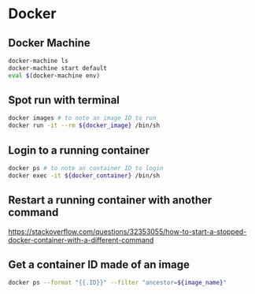 # Docker

## Docker Machine

```sh
docker-machine ls
docker-machine start default
eval $(docker-machine env)
```

## Spot run with terminal

```sh
docker images # to note an image ID to run
docker run -it --rm ${docker_image} /bin/sh
```

## Login to a running container

```sh
docker ps # to note an container ID to login
docker exec -it ${docker_container} /bin/sh
```

## Restart a running container with another command

https://stackoverflow.com/questions/32353055/how-to-start-a-stopped-docker-container-with-a-different-command

## Get a container ID made of an image

```sh
docker ps --format "{{.ID}}" --filter "ancestor=${image_name}"
```
